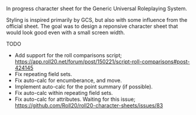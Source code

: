 In progress character sheet for the Generic Universal Roleplaying System.

Styling is inspired primarily by GCS, but also with some influence from the official sheet. The goal was to design a reponsive character sheet that would look good even with a small screen width.


TODO
 - Add support for the roll comparisons script; https://app.roll20.net/forum/post/150221/script-roll-comparisons#post-424145
 - Fix repeating field sets.
 - Fix auto-calc for encumberance, and move.
 - Implement auto-calc for the point summary (if possible).
 - Fix auto-calc within repeating field sets.
 - Fix auto-calc for attributes. Waiting for this issue; https://github.com/Roll20/roll20-character-sheets/issues/83
